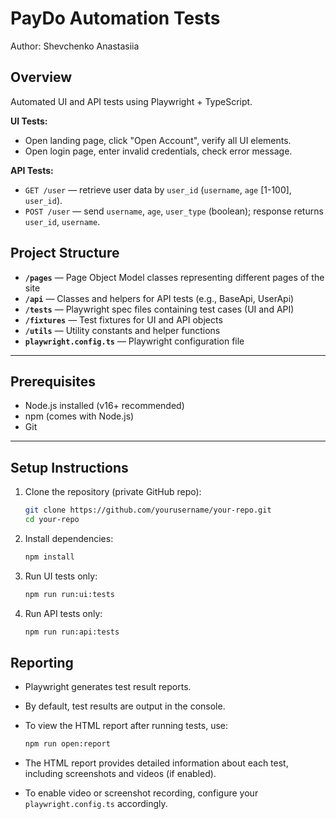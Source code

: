 # PayDo Automation Tests
Author: Shevchenko Anastasiia

## Overview
Automated UI and API tests using Playwright + TypeScript.

**UI Tests:**
- Open landing page, click "Open Account", verify all UI elements.
- Open login page, enter invalid credentials, check error message.

**API Tests:**
- `GET /user` — retrieve user data by `user_id` (`username`, `age` [1-100], `user_id`).
- `POST /user` — send `username`, `age`, `user_type` (boolean); response returns `user_id`, `username`.

## Project Structure
- **`/pages`** — Page Object Model classes representing different pages of the site  
- **`/api`** — Classes and helpers for API tests (e.g., BaseApi, UserApi)  
- **`/tests`** — Playwright spec files containing test cases (UI and API)  
- **`/fixtures`** — Test fixtures for UI and API objects  
- **`/utils`** — Utility constants and helper functions  
- **`playwright.config.ts`** — Playwright configuration file

---

## Prerequisites

- Node.js installed (v16+ recommended)  
- npm (comes with Node.js)  
- Git  

---

## Setup Instructions

1. Clone the repository (private GitHub repo):

   ```bash
   git clone https://github.com/yourusername/your-repo.git
   cd your-repo

2. Install dependencies:

    ```bash
    npm install
    ```

3. Run UI tests only:

    ```bash
    npm run run:ui:tests
    ```
4. Run API tests only:

    ```bash
    npm run run:api:tests
    ```
    
## Reporting

- Playwright generates test result reports.
- By default, test results are output in the console.
- To view the HTML report after running tests, use:

    ```bash
    npm run open:report
    ```

- The HTML report provides detailed information about each test, including screenshots and videos (if enabled).
- To enable video or screenshot recording, configure your `playwright.config.ts` accordingly.
